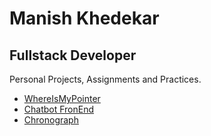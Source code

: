 # Manish Khedekar
## Fullstack Developer

Personal Projects, Assignments and Practices.

- [WhereIsMyPointer](https://mankhedekar96.github.io/mankhedekar96.github.io-whereismypointer/)
- [Chatbot FronEnd](https://mankhedekar96.github.io/mankhedekar96.github.io-chatbot/)
- [Chronograph](https://mankhedekar96.github.io/mankhedekar96.github.io-chronograph/)
